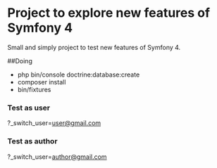 # Project to explore new features of Symfony 4

Small and simply project to test new features of Symfony 4.

##Doing

- php bin/console doctrine:database:create
- composer install
- bin/fixtures


### Test as user
?_switch_user=user@gmail.com

### Test as author
?_switch_user=author@gmail.com

